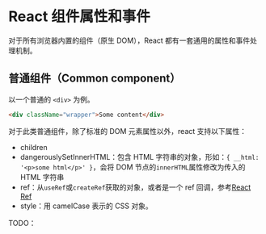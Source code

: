 # React 组件属性和事件

对于所有浏览器内置的组件（原生 DOM），React 都有一套通用的属性和事件处理机制。

## 普通组件（Common component）

以一个普通的 `<div>` 为例。

```html
<div className="wrapper">Some content</div>
```

对于此类普通组件，除了标准的 DOM 元素属性以外，react 支持以下属性：

- children
- dangerouslySetInnerHTML：包含 HTML 字符串的对象，形如：`{ __html: '<p>some html</p>' }`，会将 DOM 节点的`innerHTML`属性修改为传入的 HTML 字符串
- ref：从`useRef`或`createRef`获取的对象，或者是一个 ref 回调，参考[React Ref](./Ref.md)
- style：用 camelCase 表示的 CSS 对象。

TODO：

